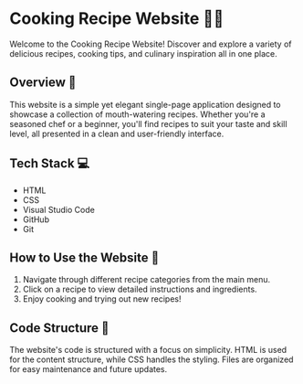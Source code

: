 # Cooking Recipe Website 🍳🍲

Welcome to the Cooking Recipe Website! Discover and explore a variety of delicious recipes, cooking tips, and culinary inspiration all in one place.

## Overview 📝

This website is a simple yet elegant single-page application designed to showcase a collection of mouth-watering recipes. Whether you're a seasoned chef or a beginner, you'll find recipes to suit your taste and skill level, all presented in a clean and user-friendly interface.

## Tech Stack 💻

- HTML
- CSS
- Visual Studio Code
- GitHub
- Git

## How to Use the Website 🍴

1. Navigate through different recipe categories from the main menu.
2. Click on a recipe to view detailed instructions and ingredients.
3. Enjoy cooking and trying out new recipes!

## Code Structure 🧱

The website's code is structured with a focus on simplicity. HTML is used for the content structure, while CSS handles the styling. Files are organized for easy maintenance and future updates.
